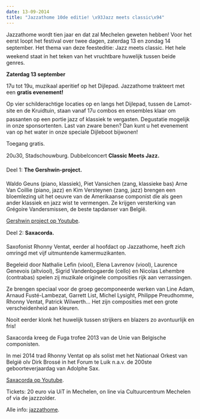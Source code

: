 ```yaml
---
date: 13-09-2014
title: "Jazzathome 10de editie! \x93Jazz meets classic\x94"
---
```

Jazzathome wordt tien jaar en dat zal Mechelen geweten hebben! Voor het eerst loopt het festival over twee dagen, zaterdag 13 en zondag 14 september. Het thema van deze feesteditie: Jazz meets classic. Het hele weekend staat in het teken van het vruchtbare huwelijk tussen beide genres. 

**Zaterdag 13 september** 

17u tot 19u, muzikaal aperitief op het Dijlepad. Jazzathome trakteert met een **gratis evenement!** 

Op vier schilderachtige locaties op en langs het Dijlepad, tussen de Lamot-site en de Kruidtuin, staan vanaf 17u combos en ensembles klaar om passanten op een portie jazz of klassiek te vergasten. Degustatie mogelijk in onze sponsortenten. Last van zware benen? Dan kunt u het evenement van op het water in onze speciale Dijleboot bijwonen! 

Toegang gratis. 

20u30, Stadschouwburg. Dubbelconcert **Classic Meets Jazz.** 

Deel 1: **The Gershwin-project.** 

Waldo Geuns (piano, klassiek), Piet Vansichen (zang, klassieke bas) Arne Van Coillie (piano, jazz) en Kim Versteynen (zang, jazz) brengen een bloemlezing uit het oeuvre van de Amerikaanse componist die als geen ander klassiek en jazz wist te vermengen. Ze krijgen versterking van Grégoire Vandersmissen, de beste tapdanser van België. 

[Gershwin project op Youtube](http://www.youtube.com/watch?v=Y8na-T8f-oQ). 

Deel 2: **Saxacorda.** 

Saxofonist Rhonny Ventat, eerder al hoofdact op Jazzathome, heeft zich omringd met vijf uitmuntende kamermuzikanten. 

Begeleid door Nathalie Lefin (viool), Elena Lavrenov (viool), Laurence Genevois (altviool), Sigrid Vandenbogaerde (cello) en Nicolas Lehembre (contrabas) spelen zij muzikale originele composities rijk aan verrassingen. 

Ze brengen speciaal voor de groep gecomponeerde werken van Line Adam, Arnaud Fusté-Lambezat, Garrett List, Michel Lysight, Philippe Preudhomme, Rhonny Ventat, Patrick Wilwerth... 
Het zijn composities met een grote verscheidenheid aan kleuren. 

Nooit eerder klonk het huwelijk tussen strijkers en blazers zo avontuurlijk en fris! 

Saxacorda kreeg de Fuga trofee 2013 van de Unie van Belgische componisten. 

In mei 2014 trad Rhonny Ventat op als solist met het Nationaal Orkest van België olv Dirk Brossé in het Forum te Luik n.a.v. de 200ste geboorteverjaardag van Adolphe Sax. 

[Saxacorda op Youtube](http://www.youtube.com/watch?v=uCtKp_Rijag). 

Tickets: 20 euro via UiT in Mechelen, on line via Cultuurcentrum Mechelen of via de jazzzolder. 

Alle info: [jazzathome](http://www.jazzathome.be).